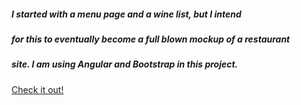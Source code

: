 ##### I started with a menu page and a wine list, but I intend  
##### for this to eventually become a full blown mockup of a restaurant  
##### site. I am using Angular and Bootstrap in this project.

[Check it out!](https://chez-eloise.herokuapp.com)
